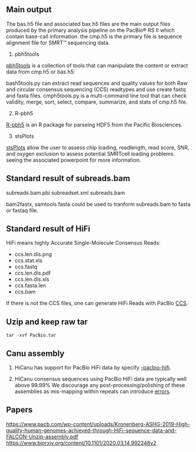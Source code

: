 ## Main output
The bas.h5 file and associated bax.h5 files are the main output files produced by the primary analysis pipeline on the PacBio® RS II which contain base-call information. the cmp.h5 is the primary file is sequence alignment file for SMRT™ sequencing data.

1. pbh5tools

[pbh5tools](https://github.com/PacificBiosciences/pbh5tools) is a collection of tools that can manipulate the content or extract data from cmp.h5 or bas.h5:

bash5tools.py can extract read sequences and quality values for both Raw and circular consensus sequencing (CCS) readtypes and use create fastq and fasta files.
cmph5tools.py is a multi-command line tool that can check validity, merge, sort, select, compare, summarize, and stats of cmp.h5 file.

2. R-pbh5

[R-pbh5](https://github.com/PacificBiosciences/R-pbh5) is an R package for parseing HDF5 from the Pacific Biosciences.

3. stsPlots

[stsPlots](https://github.com/PacificBiosciences/stsPlotsPlot) allow the user to assess chip loading, readlength, read score, SNR, and oxygen exclusion to assess potential SMRTcell loading problems. seeing the associated powerpoint for more information.

## Standard result of subreads.bam

subreads.bam.pbi
subreadset.xml
subreads.bam

bam2fastx, samtools fasta could be used to tranform subreads.bam to fasta or fastaq file.

## Standard result of HiFi

HiFi means highly Accurate Single-Molecule Consensus Reads:

- ccs.len.dis.png
- ccs.stat.xls
- ccs.fastq
- ccs.len.dis.pdf
- ccs.len.dis.xls
- ccs.fasta.len
- ccs.bam

If there is not the CCS files, one can generate HiFi Reads with PacBio [CCS](https://github.com/PacificBiosciences/ccs/blob/develop/docs/how-does-ccs-work.md).

## Uzip and keep raw tar

```
tar -xvf PacBio.tar
```

## Canu assembly

1. HiCanu has support for PacBio HiFi data by specify [-pacbio-hifi](https://canu.readthedocs.io/en/latest/quick-start.html?highlight=hifi#assembling-pacbio-hifi-with-hicanu).

2. HiCanu consensus sequences using PacBio HiFi data are typically well above 99.99% We discourage any post-processing/polishing of these assemblies as mis-mapping within repeats can introduce [errors](https://canu.readthedocs.io/en/latest/quick-start.html?highlight=hifi#consensus-accuracy).

## Papers

https://www.pacb.com/wp-content/uploads/Kronenberg-ASHG-2019-High-quality-human-genomes-achieved-through-HiFi-sequence-data-and-FALCON-Unzip-assembly.pdf
https://www.biorxiv.org/content/10.1101/2020.03.14.992248v2
